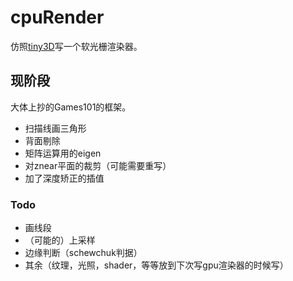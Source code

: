 # cpuRender

仿照[tiny3D](https://github.com/sdlwlxf1/tinyEngine)写一个软光栅渲染器。

## 现阶段

大体上抄的Games101的框架。
- 扫描线画三角形
- 背面剔除
- 矩阵运算用的eigen
- 对znear平面的裁剪（可能需要重写）
- 加了深度矫正的插值

### Todo

- 画线段
- （可能的）上采样
- 边缘判断（schewchuk判据）
- 其余（纹理，光照，shader，等等放到下次写gpu渲染器的时候写）